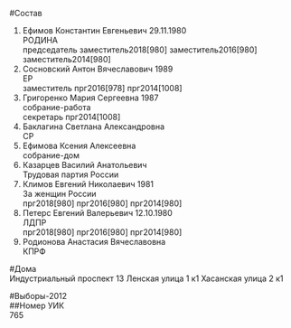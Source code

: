 #Состав  
1. Ефимов Константин Евгеньевич 29.11.1980  
    РОДИНА  
    председатель заместитель2018[980] заместитель2016[980] заместитель2014[980]  
2. Сосновский Антон Вячеславович 1989  
    ЕР  
    заместитель прг2016[978] прг2014[1008]  
3. Григоренко Мария Сергеевна 1987  
    собрание-работа  
    секретарь прг2014[1008]  
4. Баклагина Светлана Александровна  
    СР  
5. Ефимова Ксения Алексеевна  
    собрание-дом  
6. Казарцев Василий Анатольевич  
    Трудовая партия России  
7. Климов Евгений Николаевич 1981  
    За женщин России  
    прг2018[980] прг2016[980] прг2014[980]  
8. Петерс Евгений Валерьевич 12.10.1980  
    ЛДПР  
    прг2018[980] прг2016[980] прг2014[980]  
9. Родионова Анастасия Вячеславовна  
    КПРФ  
  
#Дома  
Индустриальный проспект 13 Ленская улица 1 к1 Хасанская улица 2 к1  
  
#Выборы-2012  
##Номер УИК  
765  

